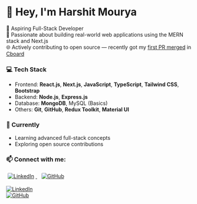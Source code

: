# 👋 Hey, I'm Harshit Mourya

🚀 Aspiring Full-Stack Developer  
📍 Passionate about building real-world web applications using the MERN stack and Next.js  
🌐 Actively contributing to open source — recently got my [first PR merged](https://github.com/cboard-org/cboard/pull/1976) in [Cboard](https://github.com/cboard-org/cboard)

### 💻 Tech Stack
- Frontend: **React.js**, **Next.js**, **JavaScript**, **TypeScript**, **Tailwind CSS**, **Bootstrap**
- Backend: **Node.js**, **Express.js**
- Database: **MongoDB**, MySQL (Basics)
- Others: **Git**, **GitHub**, **Redux Toolkit**, **Material UI**

### 🌱 Currently
- Learning advanced full-stack concepts
- Exploring open source contributions

### 📫 Connect with me:
<a href="https://www.linkedin.com/in/mourya-harshit" target="_blank">
  <img src="https://img.icons8.com/ios-filled/40/0A66C2/linkedin.png" alt="LinkedIn" style="background:white; padding:4px; border-radius:6px;"/>
</a>
&nbsp;
<a href="https://github.com/Harshit-Mourya" target="_blank">
  <img src="https://img.icons8.com/ios-filled/40/000000/github.png" alt="GitHub" style="background:white; padding:4px; border-radius:6px;"/>
</a>

[![LinkedIn](https://img.shields.io/badge/-LinkedIn-blue?logo=linkedin&style=flat-square)](https://www.linkedin.com/in/mourya-harshit)  
[![GitHub](https://img.shields.io/badge/-GitHub-181717?logo=github&style=flat-square)](https://github.com/Harshit-Mourya)
